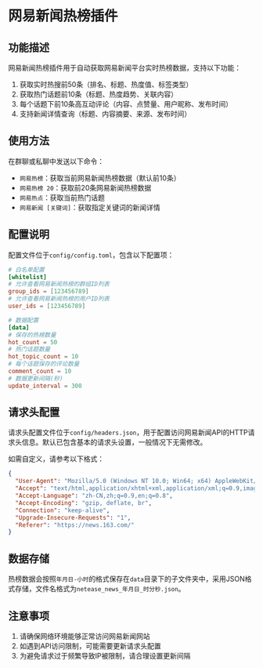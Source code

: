 # 网易新闻热榜插件

## 功能描述

网易新闻热榜插件用于自动获取网易新闻平台实时热榜数据，支持以下功能：

1. 获取实时热搜前50条（排名、标题、热度值、标签类型）
2. 获取热门话题前10条（标题、热度趋势、关联内容）
3. 每个话题下前10条高互动评论（内容、点赞量、用户昵称、发布时间）
4. 支持新闻详情查询（标题、内容摘要、来源、发布时间）

## 使用方法

在群聊或私聊中发送以下命令：

- `网易热榜`：获取当前网易新闻热榜数据（默认前10条）
- `网易热榜 20`：获取前20条网易新闻热榜数据
- `网易热点`：获取当前热门话题
- `网易新闻 [关键词]`：获取指定关键词的新闻详情

## 配置说明

配置文件位于`config/config.toml`，包含以下配置项：

```toml
# 白名单配置
[whitelist]
# 允许查看网易新闻热榜的群组ID列表
group_ids = [123456789]
# 允许查看网易新闻热榜的用户ID列表
user_ids = [123456789]

# 数据配置
[data]
# 保存的热榜数量
hot_count = 50
# 热门话题数量
hot_topic_count = 10
# 每个话题保存的评论数量
comment_count = 10
# 数据更新间隔(秒)
update_interval = 300
```

## 请求头配置

请求头配置文件位于`config/headers.json`，用于配置访问网易新闻API的HTTP请求头信息。默认已包含基本的请求头设置，一般情况下无需修改。

如需自定义，请参考以下格式：

```json
{
  "User-Agent": "Mozilla/5.0 (Windows NT 10.0; Win64; x64) AppleWebKit/537.36 (KHTML, like Gecko) Chrome/122.0.0.0 Safari/537.36",
  "Accept": "text/html,application/xhtml+xml,application/xml;q=0.9,image/webp,*/*;q=0.8",
  "Accept-Language": "zh-CN,zh;q=0.9,en;q=0.8",
  "Accept-Encoding": "gzip, deflate, br",
  "Connection": "keep-alive",
  "Upgrade-Insecure-Requests": "1",
  "Referer": "https://news.163.com/"
}
```

## 数据存储

热榜数据会按照`年月日-小时`的格式保存在`data`目录下的子文件夹中，采用JSON格式存储，文件名格式为`netease_news_年月日_时分秒.json`。

## 注意事项

1. 请确保网络环境能够正常访问网易新闻网站
2. 如遇到API访问限制，可能需要更新请求头配置
3. 为避免请求过于频繁导致IP被限制，请合理设置更新间隔 